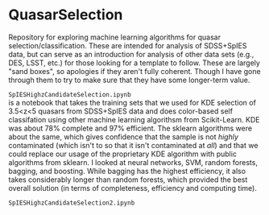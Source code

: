 # QuasarSelection

Repository for exploring machine learning algorithms for quasar
selection/classification.  These are intended for analysis of
SDSS+SpIES data, but can serve as an introduction for analysis of
other data sets (e.g., DES, LSST, etc.) for those looking for a
template to follow.  These are largely "sand boxes", so apologies if
they aren't fully coherent.  Though I have gone through them to try to
make sure that they have some longer-term value.

`SpIESHighzCandidateSelection.ipynb`<br> 
is a notebook that takes the training sets that we used for KDE
selection of 3.5<z<5 quasars from SDSS+SpIES data and does color-based
self classifation using other machine learning algorithsm from
Scikit-Learn.  KDE was about 78% complete and 97% efficient.  The
sklearn algorithms were about the same, which gives confidence that
the sample is not *highly* contaminated (which isn't to so that it
isn't contaminated at *all*) and that we could replace our usage of
the proprietary KDE algorithm with public algorithms from sklearn.  I
looked at neural networks, SVM, random forests, bagging, and boosting.
While bagging has the highest efficiency, it also takes considerably
longer than random forests, which provided the best overall solution
(in terms of completeness, efficiency and computing time).

`SpIESHighzCandidateSelection2.ipynb`<br> 